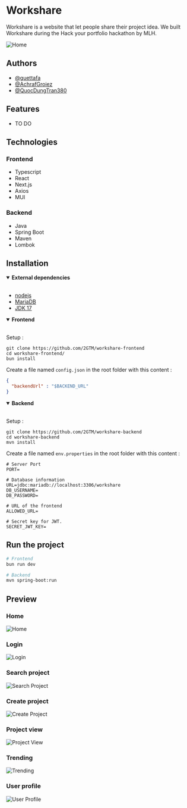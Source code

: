 # Workshare

Workshare is a website that let people share their project idea. We built Workshare during the Hack your portfolio hackathon by MLH.

![Home](./src/main/resources/readme/home_preview.png)

## Authors

- [@guettafa](https://www.github.com/guettafa)
- [@AchrafGroiez](https://github.com/AchrafGroiez)
- [@QuocDungTran380](https://github.com/QuocDungTran380)

## Features

- TO DO

## Technologies

### Frontend

- Typescript
- React
- Next.js
- Axios
- MUI

### Backend

- Java
- Spring Boot
- Maven
- Lombok

## Installation
<!-- Dependencies -->
<details open><summary><b>External dependencies</b></summary>
<br />

- [nodejs](https://nodejs.org/en/download/prebuilt-installer)
- [MariaDB](https://mariadb.org/download/)
- [JDK 17](https://www.oracle.com/ca-en/java/technologies/downloads/#java17)

</details>

<!-- Frontend section -->
<details open><summary><b>Frontend</b></summary>
<br />

Setup :
```
git clone https://github.com/2GTM/workshare-frontend
cd workshare-frontend/
bun install
```

Create a file named `config.json` in the root folder with this content :
```json
{
  "backendUrl" : "$BACKEND_URL"
}
```
</details>

<!-- Backend section -->
<details open><summary><b>Backend</b></summary>
<br />

Setup :
```
git clone https://github.com/2GTM/workshare-backend
cd workshare-backend
mvn install
```

Create a file named `env.properties` in the root folder with this content :
```properties
# Server Port
PORT=

# Database information
URL=jdbc:mariadb://localhost:3306/workshare
DB_USERNAME=
DB_PASSWORD=

# URL of the frontend
ALLOWED_URL=

# Secret key for JWT.
SECRET_JWT_KEY=
```

</details>

## Run the project

```sh
# Frontend
bun run dev

# Backend
mvn spring-boot:run
```

## Preview

### Home
![Home](./src/main/resources/readme/home.png)

### Login
![Login](./src/main/resources/readme/login.png)

### Search project
![Search Project](./src/main/resources/readme/find_a_project.png)

### Create project
![Create Project](./src/main/resources/readme/create_project.png)

### Project view
![Project View](./src/main/resources/readme/project_[id].png)

### Trending
![Trending](./src/main/resources/readme/trending.png)

### User profile
![User Profile](./src/main/resources/readme/user_profil.png)
